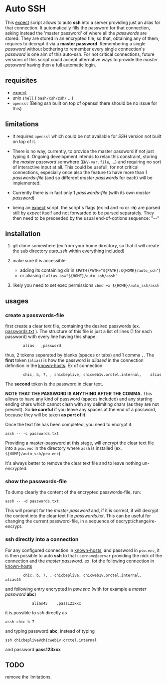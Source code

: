 # Auto SSH

This [expect](https://en.wikipedia.org/wiki/Expect) script allows to auto __ssh__ into a server providing just an alias for that connection. It automatically fills the password for that connection, asking instead the 'master password' of where all the _passwords_ are stored. They are stored in an encrypted file, so that, obtaining any of them, requires to decrypt it via a __master password__. Remembering a single _password_ without bothering to remember every single connection's _password_ is  one aim of this auto-ssh. For not critical connections, future versions of this script could accept alternative ways to provide the _master password_ having then a full automatic login.

## requisites

* [expect](https://en.wikipedia.org/wiki/Expect)
* unix `shell` ( `bash/csh/zsh/` ...)
* `openssl`   (Being ssh built on top of openssl there should be no issue for this)

## limitations

* It requires `openssl` which could be not available for _SSH_ version not built on top of it.

* There is no way, currently, to provide the master password if not just typing it. Ongoing development intends to relax this constraint, storing the _master password_ somwhere (`ENV-var`, `file`, ...) and requiring no sort of interactive input at all. This could be usefull, for not critical connections, especially once also the feature to have more than 1 _passwords-file_ (and so different _master passwords_ for each) will be implemented.

* Currently there is in fact only 1 _passwords-file_ (with its own _master password_)

* being an [expect](https://en.wikipedia.org/wiki/Expect) script, the script's flags (ex __-d__
and __-c__ or __-h__) are parsed still by _expect_ itself and not forwarded to be parsed separately. They then need to be preceeded by the usual end-of-options sequence: "--"

## installation

1. git clone somewhere (ex from your home directory, so that it will create the sub directory _auto_ssh_ within everything included)

2. make sure it is accessible:
     * adding its containing dir in `$PATH` (`PATH="${PATH}:${HOME}/auto_ssh"`)
     * or aliasing it `alias as="${HOME}/auto_ssh/assh"`

3. likely you need to set exec permissions `chmd +x ${HOME}/auto_ssh/assh`

## usages

### create a passwords-file

first create a clear _text_ file, containing the desired passwords (ex. [passwords.txt](https://github.com/sbasile-ch/auto_ssh/blob/master/passwords.txt) ). The structure of this file is just a list of lines (1 for each password) with every line having this shape:
```shell
        alias   ,password
```
thus, 2 tokens separated by blanks (spaces or tabs) and 1 comma `,`. 
The __first__ token (`alias`) is how the password is _aliased_ in the connection definition in the [known-hosts](https://github.com/sbasile-ch/auto_ssh/blob/master/known_hosts).
Ex of connection:
```shell
        chic, b, 7, , chicbeplive, chicweb1v.orctel.internal,    alias
```
The __second__ token is the password in clear text.

__NOTE THAT THE PASSWORD IS ANYTHING AFTER THE COMMA.__ This allows to have any kind of password (spaces included) and any starting ending chars which cannot clash with any delimiting chars (as they are not present). So __be careful__ if you leave any spaces at the end of a password, because they will be taken __as part of it__.

Once the text file has been completed, you need to encrypt it:
```shell
assh -- -c passwords.txt
```
Providing a master-password at this stage, will encrypt the clear text file into a `psw.enc` in the directory where `assh` is installed (ex. `${HOME}/auto_ssh/psw.enc`)

It's always better to remove the clear text file and to leave nothing un-encrypted.

### show the passwords-file

To dump clearly the content of the encrypted passwords-file, run:

```shell
assh -- -d passwords.txt
```

This will prompt for the _master password_ and, if it is correct, it will decrypt the content into the clear text file _passwords.txt_. This can be useful for changing the current password-file, in a sequence of decrypt/change/re-encrypt.


### ssh directly into a connection

For any configured connection in [known-hosts](https://github.com/sbasile-ch/auto_ssh/blob/master/known_hosts), and password in `psw.enc`, it is then possible to auto **ssh** to that `username@server` providing the nick of the connection and the _master password_.
ex.
fot the following connection in [known-hosts](https://github.com/sbasile-ch/auto_ssh/blob/master/known_hosts)
```shell
        chic, b, 7, , chicbeplive, chicweb1v.orctel.internal,    alias45
```
and following entry encrypted in _psw.enc_   (with for example a _master password_ __abc__)
```shell
            alias45    ,pass123xxx
```

it is possible to _ssh_ directly as
```shell
assh chic b 7
```

and typing password __abc__, instead of typing

```shell
ssh chicbeplive@chicweb1v.orctel.internal
```

and password __pass123xxx__

## TODO

remove the limitations.

